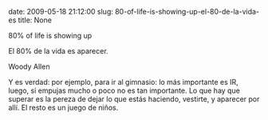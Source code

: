 date: 2009-05-18 21:12:00
slug: 80-of-life-is-showing-up-el-80-de-la-vida-es
title: None

80% of life is showing up

El 80% de la vida es aparecer.

Woody Allen

Y es verdad: por ejemplo, para ir al gimnasio: lo más importante es IR, luego, si empujas mucho o poco no es tan importante. Lo que hay que superar es la pereza de dejar lo que estás haciendo, vestirte, y aparecer por allí. El resto es un juego de niños.

